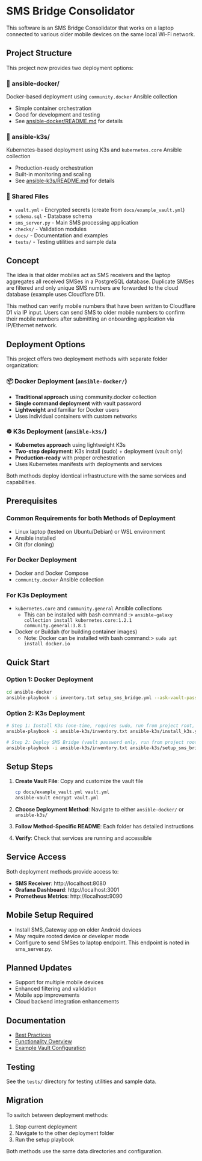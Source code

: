 # SMS Bridge Consolidator

This software is an SMS Bridge Consolidator that works on a laptop connected to various older mobile devices on the same local Wi-Fi network.

## Project Structure

This project now provides two deployment options:

### 📁 ansible-docker/
Docker-based deployment using `community.docker` Ansible collection
- Simple container orchestration
- Good for development and testing
- See [ansible-docker/README.md](ansible-docker/README.md) for details

### 📁 ansible-k3s/
Kubernetes-based deployment using K3s and `kubernetes.core` Ansible collection
- Production-ready orchestration
- Built-in monitoring and scaling
- See [ansible-k3s/README.md](ansible-k3s/README.md) for details

### 📁 Shared Files
- `vault.yml` - Encrypted secrets (create from `docs/example_vault.yml`)
- `schema.sql` - Database schema
- `sms_server.py` - Main SMS processing application
- `checks/` - Validation modules
- `docs/` - Documentation and examples
- `tests/` - Testing utilities and sample data

## Concept

The idea is that older mobiles act as SMS receivers and the laptop aggregates all received SMSes in a PostgreSQL database. Duplicate SMSes are filtered and only unique SMS numbers are forwarded to the cloud database (example uses Cloudflare D1).

This method can verify mobile numbers that have been written to Cloudflare D1 via IP input. Users can send SMS to older mobile numbers to confirm their mobile numbers after submitting an onboarding application via IP/Ethernet network.

## Deployment Options

This project offers two deployment methods with separate folder organization:

### 📦 Docker Deployment (`ansible-docker/`)
- **Traditional approach** using community.docker collection
- **Single command deployment** with vault password
- **Lightweight** and familiar for Docker users
- Uses individual containers with custom networks

### ☸️ K3s Deployment (`ansible-k3s/`)  
- **Kubernetes approach** using lightweight K3s
- **Two-step deployment**: K3s install (sudo) + deployment (vault only)
- **Production-ready** with proper orchestration
- Uses Kubernetes manifests with deployments and services

Both methods deploy identical infrastructure with the same services and capabilities.

## Prerequisites

### Common Requirements for both Methods of Deployment
- Linux laptop (tested on Ubuntu/Debian) or WSL environment
- Ansible installed
- Git (for cloning)

### For Docker Deployment
- Docker and Docker Compose
- `community.docker` Ansible collection

### For K3s Deployment  
- `kubernetes.core` and `community.general` Ansible collections
   - This can be installed with bash command :> `ansible-galaxy collection install kubernetes.core:1.2.1 community.general:3.8.1`
- Docker or Buildah (for building container images)
   - Note: Docker can be installed with bash command:> `sudo apt install docker.io`

## Quick Start

### Option 1: Docker Deployment
```bash
cd ansible-docker
ansible-playbook -i inventory.txt setup_sms_bridge.yml --ask-vault-pass
```

### Option 2: K3s Deployment
```bash
# Step 1: Install K3s (one-time, requires sudo, run from project root, verbose output)
ansible-playbook -i ansible-k3s/inventory.txt ansible-k3s/install_k3s.yml --ask-become-pass -vvv

# Step 2: Deploy SMS Bridge (vault password only, run from project root, verbose output)
ansible-playbook -i ansible-k3s/inventory.txt ansible-k3s/setup_sms_bridge_k3s.yml --ask-vault-pass --ask-become-pass -vvv
```

## Setup Steps

1. **Create Vault File**: Copy and customize the vault file
   ```bash
   cp docs/example_vault.yml vault.yml
   ansible-vault encrypt vault.yml
   ```

2. **Choose Deployment Method**: Navigate to either `ansible-docker/` or `ansible-k3s/`

3. **Follow Method-Specific README**: Each folder has detailed instructions

4. **Verify**: Check that services are running and accessible

## Service Access

Both deployment methods provide access to:
- **SMS Receiver**: http://localhost:8080
- **Grafana Dashboard**: http://localhost:3001
- **Prometheus Metrics**: http://localhost:9090

## Mobile Setup Required

- Install SMS_Gateway app on older Android devices
- May require rooted device or developer mode
- Configure to send SMSes to laptop endpoint. This endpoint is noted in sms_server.py.

## Planned Updates

- Support for multiple mobile devices
- Enhanced filtering and validation
- Mobile app improvements
- Cloud backend integration enhancements

## Documentation

- [Best Practices](docs/best_practices.md)
- [Functionality Overview](docs/functionality.md)
- [Example Vault Configuration](docs/example_vault.yml)

## Testing

See the `tests/` directory for testing utilities and sample data.

## Migration

To switch between deployment methods:

1. Stop current deployment
2. Navigate to the other deployment folder
3. Run the setup playbook

Both methods use the same data directories and configuration. 

